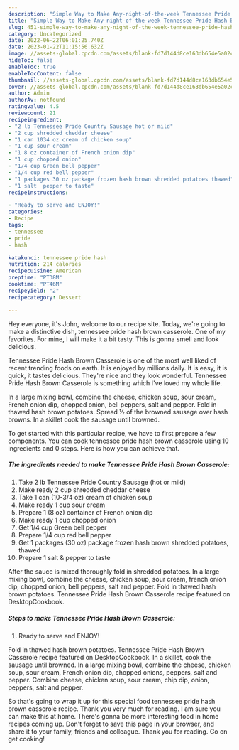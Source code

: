 ```yaml
---
description: "Simple Way to Make Any-night-of-the-week Tennessee Pride Hash Brown Casserole"
title: "Simple Way to Make Any-night-of-the-week Tennessee Pride Hash Brown Casserole"
slug: 451-simple-way-to-make-any-night-of-the-week-tennessee-pride-hash-brown-casserole
category: Uncategorized
date: 2022-06-22T06:01:25.740Z
date: 2023-01-22T11:15:56.632Z
image: //assets-global.cpcdn.com/assets/blank-fd7d144d8ce163db654e5a02c40b08a2775adb7897d16e4062681dc7e1b2800f.png
hideToc: false
enableToc: true
enableTocContent: false
thumbnail: //assets-global.cpcdn.com/assets/blank-fd7d144d8ce163db654e5a02c40b08a2775adb7897d16e4062681dc7e1b2800f.png
cover: //assets-global.cpcdn.com/assets/blank-fd7d144d8ce163db654e5a02c40b08a2775adb7897d16e4062681dc7e1b2800f.png
author: Admin
authorAv: notfound
ratingvalue: 4.5
reviewcount: 21
recipeingredient:
- "2 lb Tennessee Pride Country Sausage hot or mild"
- "2 cup shredded cheddar cheese"
- "1 can 1034 oz cream of chicken soup"
- "1 cup sour cream"
- "1 8 oz container of French onion dip"
- "1 cup chopped onion"
- "1/4 cup Green bell pepper"
- "1/4 cup red bell pepper"
- "1 packages 30 oz package frozen hash brown shredded potatoes thawed"
- "1 salt  pepper to taste"
recipeinstructions:

- "Ready to serve and ENJOY!"
categories:
- Recipe
tags:
- tennessee
- pride
- hash

katakunci: tennessee pride hash 
nutrition: 214 calories
recipecuisine: American
preptime: "PT38M"
cooktime: "PT46M"
recipeyield: "2"
recipecategory: Dessert

---
```



Hey everyone, it's John, welcome to our recipe site. Today, we're going to make a distinctive dish, tennessee pride hash brown casserole. One of my favorites. For mine, I will make it a bit tasty. This is gonna smell and look delicious.

Tennessee Pride Hash Brown Casserole is one of the most well liked of recent trending foods on earth. It is enjoyed by millions daily. It is easy, it is quick, it tastes delicious. They're nice and they look wonderful. Tennessee Pride Hash Brown Casserole is something which I've loved my whole life.

In a large mixing bowl, combine the cheese, chicken soup, sour cream, French onion dip, chopped onion, bell peppers, salt and pepper. Fold in thawed hash brown potatoes. Spread ½ of the browned sausage over hash browns. In a skillet cook the sausage until browned.


To get started with this particular recipe, we have to first prepare a few components. You can cook tennessee pride hash brown casserole using 10 ingredients and 0 steps. Here is how you can achieve that.

<!--inarticleads1-->

##### The ingredients needed to make Tennessee Pride Hash Brown Casserole:

1. Take 2 lb Tennessee Pride Country Sausage (hot or mild)
1. Make ready 2 cup shredded cheddar cheese
1. Take 1 can (10-3/4 oz) cream of chicken soup
1. Make ready 1 cup sour cream
1. Prepare 1 (8 oz) container of French onion dip
1. Make ready 1 cup chopped onion
1. Get 1/4 cup Green bell pepper
1. Prepare 1/4 cup red bell pepper
1. Get 1 packages (30 oz) package frozen hash brown shredded potatoes, thawed
1. Prepare 1 salt &amp; pepper to taste


After the sauce is mixed thoroughly fold in shredded potatoes. In a large mixing bowl, combine the cheese, chicken soup, sour cream, french onion dip, chopped onion, bell peppers, salt and pepper. Fold in thawed hash brown potatoes. Tennessee Pride Hash Brown Casserole recipe featured on DesktopCookbook. 

<!--inarticleads2-->

##### Steps to make Tennessee Pride Hash Brown Casserole:


1. Ready to serve and ENJOY!

Fold in thawed hash brown potatoes. Tennessee Pride Hash Brown Casserole recipe featured on DesktopCookbook. In a skillet, cook the sausage until browned. In a large mixing bowl, combine the cheese, chicken soup, sour cream, French onion dip, chopped onions, peppers, salt and pepper. Combine cheese, chicken soup, sour cream, chip dip, onion, peppers, salt and pepper. 

So that's going to wrap it up for this special food tennessee pride hash brown casserole recipe. Thank you very much for reading. I am sure you can make this at home. There's gonna be more interesting food in home recipes coming up. Don't forget to save this page in your browser, and share it to your family, friends and colleague. Thank you for reading. Go on get cooking!
